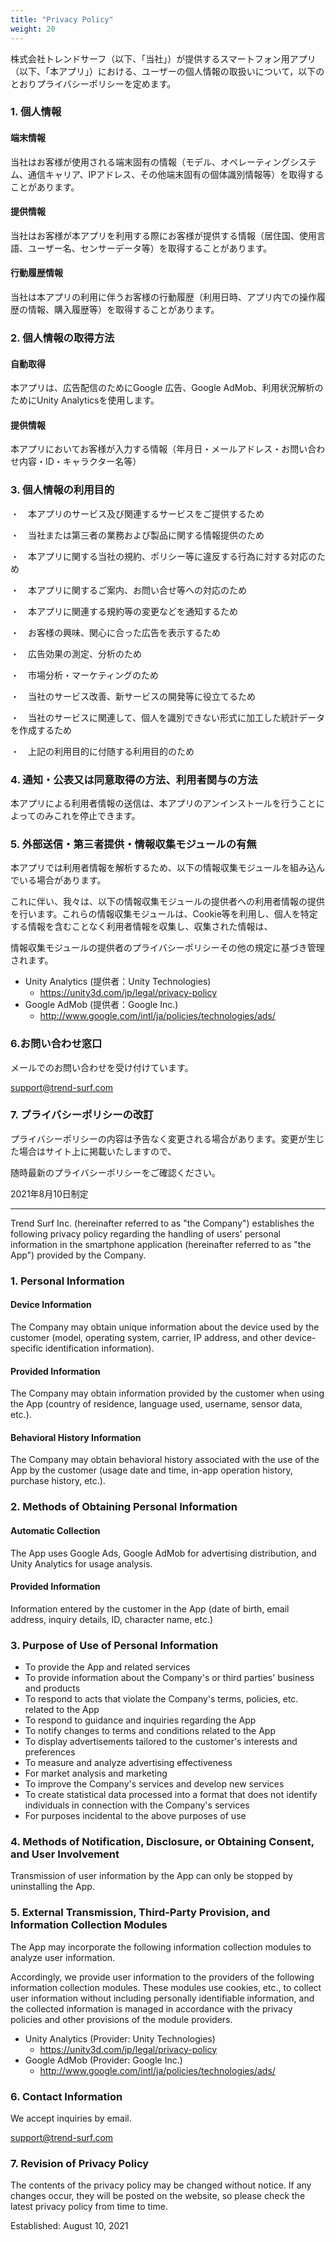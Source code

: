 ```yaml
---
title: "Privacy Policy"
weight: 20
---
```


株式会社トレンドサーフ（以下、「当社」）が提供するスマートフォン用アプリ（以下、「本アプリ」）における、ユーザーの個人情報の取扱いについて，以下のとおりプライバシーポリシーを定めます。

### 1. 個人情報

#### 端末情報

当社はお客様が使用される端末固有の情報（モデル、オペレーティングシステム、通信キャリア、IPアドレス、その他端末固有の個体識別情報等）を取得することがあります。

#### 提供情報

当社はお客様が本アプリを利用する際にお客様が提供する情報（居住国、使用言語、ユーザー名、センサーデータ等）を取得することがあります。

#### 行動履歴情報

当社は本アプリの利用に伴うお客様の行動履歴（利用日時、アプリ内での操作履歴の情報、購入履歴等）を取得することがあります。

### 2. 個人情報の取得方法

#### 自動取得

本アプリは、広告配信のためにGoogle 広告、Google AdMob、利用状況解析のためにUnity Analyticsを使用します。

#### 提供情報

本アプリにおいてお客様が入力する情報（年月日・メールアドレス・お問い合わせ内容・ID・キャラクター名等）

### 3. 個人情報の利用目的

・　本アプリのサービス及び関連するサービスをご提供するため

・　当社または第三者の業務および製品に関する情報提供のため

・　本アプリに関する当社の規約、ポリシー等に違反する行為に対する対応のため

・　本アプリに関するご案内、お問い合せ等への対応のため

・　本アプリに関連する規約等の変更などを通知するため

・　お客様の興味、関心に合った広告を表示するため

・　広告効果の測定、分析のため

・　市場分析・マーケティングのため

・　当社のサービス改善、新サービスの開発等に役立てるため

・　当社のサービスに関連して、個人を識別できない形式に加工した統計データを作成するため

・　上記の利用目的に付随する利用目的のため

### 4. 通知・公表又は同意取得の方法、利用者関与の方法

本アプリによる利用者情報の送信は、本アプリのアンインストールを行うことによってのみこれを停止できます。

### 5. 外部送信・第三者提供・情報収集モジュールの有無

本アプリでは利用者情報を解析するため、以下の情報収集モジュールを組み込んでいる場合があります。

これに伴い、我々は、以下の情報収集モジュールの提供者への利用者情報の提供を行います。これらの情報収集モジュールは、Cookie等を利用し、個人を特定する情報を含むことなく利用者情報を収集し、収集された情報は、

情報収集モジュールの提供者のプライバシーポリシーその他の規定に基づき管理されます。

- Unity Analytics (提供者：Unity Technologies)
    - https://unity3d.com/jp/legal/privacy-policy
- Google AdMob (提供者：Google Inc.)
    - http://www.google.com/intl/ja/policies/technologies/ads/

### 6.お問い合わせ窓口

メールでのお問い合わせを受け付けています。

support@trend-surf.com

### 7. プライバシーポリシーの改訂

プライバシーポリシーの内容は予告なく変更される場合があります。変更が生じた場合はサイト上に掲載いたしますので、

随時最新のプライバシーポリシーをご確認ください。

2021年8月10日制定

---


Trend Surf Inc. (hereinafter referred to as "the Company") establishes the following privacy policy regarding the handling of users' personal information in the smartphone application (hereinafter referred to as "the App") provided by the Company.

### 1. Personal Information

#### Device Information

The Company may obtain unique information about the device used by the customer (model, operating system, carrier, IP address, and other device-specific identification information).

#### Provided Information

The Company may obtain information provided by the customer when using the App (country of residence, language used, username, sensor data, etc.).

#### Behavioral History Information

The Company may obtain behavioral history associated with the use of the App by the customer (usage date and time, in-app operation history, purchase history, etc.).

### 2. Methods of Obtaining Personal Information

#### Automatic Collection

The App uses Google Ads, Google AdMob for advertising distribution, and Unity Analytics for usage analysis.

#### Provided Information

Information entered by the customer in the App (date of birth, email address, inquiry details, ID, character name, etc.)

### 3. Purpose of Use of Personal Information

- To provide the App and related services
- To provide information about the Company's or third parties' business and products
- To respond to acts that violate the Company's terms, policies, etc. related to the App
- To respond to guidance and inquiries regarding the App
- To notify changes to terms and conditions related to the App
- To display advertisements tailored to the customer's interests and preferences
- To measure and analyze advertising effectiveness
- For market analysis and marketing
- To improve the Company's services and develop new services
- To create statistical data processed into a format that does not identify individuals in connection with the Company's services
- For purposes incidental to the above purposes of use

### 4. Methods of Notification, Disclosure, or Obtaining Consent, and User Involvement

Transmission of user information by the App can only be stopped by uninstalling the App.

### 5. External Transmission, Third-Party Provision, and Information Collection Modules

The App may incorporate the following information collection modules to analyze user information.

Accordingly, we provide user information to the providers of the following information collection modules. These modules use cookies, etc., to collect user information without including personally identifiable information, and the collected information is managed in accordance with the privacy policies and other provisions of the module providers.

- Unity Analytics (Provider: Unity Technologies)
    - https://unity3d.com/jp/legal/privacy-policy
- Google AdMob (Provider: Google Inc.)
    - http://www.google.com/intl/ja/policies/technologies/ads/

### 6. Contact Information

We accept inquiries by email.

support@trend-surf.com

### 7. Revision of Privacy Policy

The contents of the privacy policy may be changed without notice. If any changes occur, they will be posted on the website, so please check the latest privacy policy from time to time.

Established: August 10, 2021

